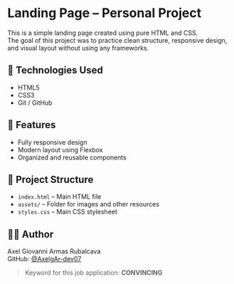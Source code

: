 # Landing Page – Personal Project

This is a simple landing page created using pure HTML and CSS.  
The goal of this project was to practice clean structure, responsive design, and visual layout without using any frameworks.

## 🚀 Technologies Used
- HTML5
- CSS3
- Git / GitHub

## 🎯 Features
- Fully responsive design
- Modern layout using Flexbox
- Organized and reusable components

## 📁 Project Structure
- `index.html` – Main HTML file
- `assets/` – Folder for images and other resources
- `styles.css` – Main CSS stylesheet

## 👨‍💻 Author
Axel Giovanni Armas Rubalcava  
GitHub: [@AxelgAr-dev07](https://github.com/AxelgAr-dev07)

> Keyword for this job application: **CONVINCING**
